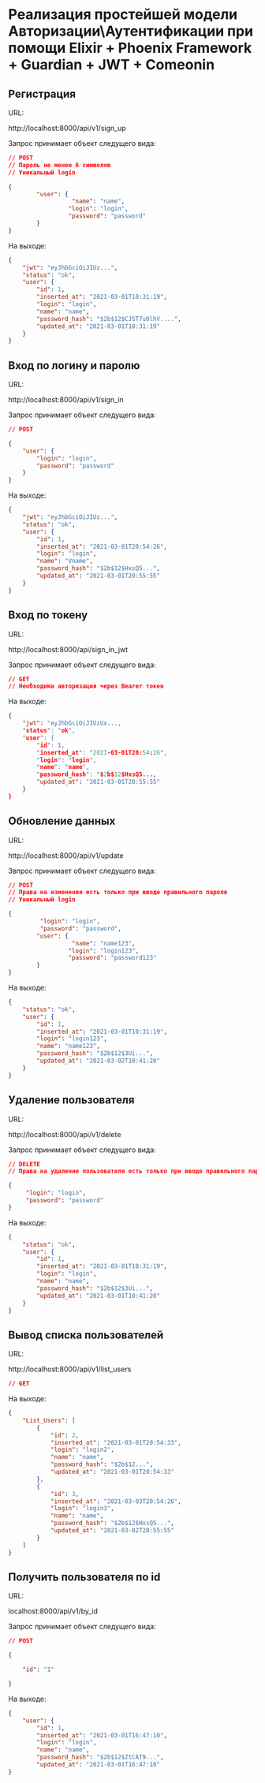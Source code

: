 # Реализация простейшей модели Авторизации\Аутентификации при помощи Elixir + Phoenix Framework + Guardian + JWT + Comeonin
## Регистрация

URL: 

http://localhost:8000/api/v1/sign_up

Запрос принимает объект следущего вида:

``` json
// POST
// Пароль не менее 6 символов
// Уникальный login

{
        "user": {
                  "name": "name",
                 "login": "login",
                 "password": "password"
        } 
}
```

На выходе:

``` json
{
    "jwt": "eyJhbGciOiJIUz...",
    "status": "ok",
    "user": {
        "id": 1,
        "inserted_at": "2021-03-01T10:31:19",
        "login": "login",
        "name": "name",
        "password_hash": "$2b$12$CJST7u0lhV....",
        "updated_at": "2021-03-01T10:31:19"
    }
}
```

## Вход по логину и паролю

URL: 

http://localhost:8000/api/v1/sign_in

Запрос принимает объект следущего вида:

``` json
// POST

{
	"user": {
		"login": "login",
		"password": "password"
	}
}
```

На выходе:

``` json
{
    "jwt": "eyJhbGciOiJIUz...",
    "status": "ok",
    "user": {
        "id": 1,
        "inserted_at": "2021-03-01T20:54:26",
        "login": "login",
        "name": "Vname",
        "password_hash": "$2b$12$HxsQ5...",
        "updated_at": "2021-03-01T20:55:55"
    }
}
```

## Вход по токену

URL: 

http://localhost:8000/api/sign_in_jwt

Запрос принимает объект следущего вида:

``` json
// GET
// Необходима авторизация через Bearer токен

```

На выходе:

``` json
{
    "jwt": "eyJhbGciOiJIUzUx...,
    "status": "ok",
    "user": {
        "id": 1,
        "inserted_at": "2021-03-01T20:54:26",
        "login": "login",
        "name": "name",
        "password_hash": "$2b$12$HxsQ5...,
        "updated_at": "2021-03-01T20:55:55"
    }
}
```

## Обновление данных

URL: 

http://localhost:8000/api/v1/update

Звпрос принимает объект следущего вида:

``` json
// POST
// Права на изменения есть только при вводе правильного пароля
// Уникальный login

{
         "login": "login",
         "password": "password",
        "user": {
                  "name": "name123",
                 "login": "login123",
                 "password": "password123"
        } 
}
```

На выходе:

``` json
{
    "status": "ok",
    "user": {
        "id": 1,
        "inserted_at": "2021-03-01T10:31:19",
        "login": "login123",
        "name": "name123",
        "password_hash": "$2b$12$3Ui...",
        "updated_at": "2021-03-02T10:41:20"
    }
}
```

## Удаление пользователя

URL: 

http://localhost:8000/api/v1/delete

Запрос принимает объект следущего вида:

``` json
// DELETE
// Права на удаление пользователя есть только при вводе правильного пароля

{
     "login": "login",
     "password": "password"
}
```

На выходе:

``` json
{
    "status": "ok",
    "user": {
        "id": 1,
        "inserted_at": "2021-03-01T10:31:19",
        "login": "login",
        "name": "name",
        "password_hash": "$2b$12$3Ui...",
        "updated_at": "2021-03-01T10:41:20"
    }
}
```

## Вывод списка пользователей

URL: 

http://localhost:8000/api/v1/list_users
``` json 
// GET
```

На выходе:

``` json
{
    "List_Users": [
        {
            "id": 2,
            "inserted_at": "2021-03-01T20:54:33",
            "login": "login2",
            "name": "name",
            "password_hash": "$2b$12...",
            "updated_at": "2021-03-01T20:54:33"
        },
        {
            "id": 3,
            "inserted_at": "2021-03-03T20:54:26",
            "login": "login3",
            "name": "name",
            "password_hash": "$2b$12$HxsQ5...",
            "updated_at": "2021-03-02T20:55:55"
        }
    ]
}
```
## Получить пользователя по id

URL: 

localhost:8000/api/v1/by_id

Запрос принимает объект следущего вида:

``` json
// POST

{

    "id": "1"

}
```

На выходе:

``` json
{
    "user": {
        "id": 1,
        "inserted_at": "2021-03-01T16:47:10",
        "login": "login",
        "name": "name",
        "password_hash": "$2b$12$ZtCAT9...",
        "updated_at": "2021-03-01T16:47:10"            
}
```
